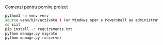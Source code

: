 Comenzi pentru pornire proiect

```bash
python3 -m venv venv
source venv/bin/activate ( For Windows open a Powershell as administrator and run Set-ExecutionPolicy Unrestricted -Force )
cd siit
pip install -r requirements.txt
python manage.py migrate
python manage.py runserver
```

